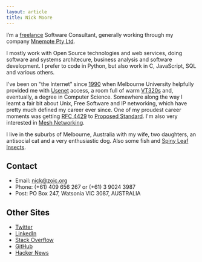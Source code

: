 ```yaml
---
layout: article
title: Nick Moore
---
```


I’m a [freelance](https://en.wikipedia.org/wiki/Freelancer#Etymology)
Software Consultant, generally working through my company 
[Mnemote Pty Ltd](https://mnemote.com/).

I mostly work with Open Source technologies and
web services, doing software and systems architecure, business analysis and
software development. 
I prefer to code in Python, but also work in C, JavaScript, SQL and various others.

I've been on "the Internet" since
[1990](http://en.wikipedia.org/wiki/Flood_%28They_Might_Be_Giants_album%29)
when Melbourne University helpfully provided me with
[Usenet](https://en.wikipedia.org/wiki/Usenet) access, a room full of warm
[VT320s](http://vt100.net/docs/vt320-uu/chapter2.html) and, eventually,
a degree in Computer Science. Somewhere along the way I learnt a fair
bit about Unix, Free Software and IP networking, which have pretty much
defined my career ever since. One of my proudest career moments was
getting [RFC 4429](http://tools.ietf.org/html/rfc4429) to [Proposed
Standard](http://en.wikipedia.org/wiki/Internet_Standard#Proposed_Standard).
I'm also very interested in [Mesh Networking](http://mesh.zoic.org/).

I live in the suburbs of Melbourne, Australia with my wife, two
daughters, an antisocial cat and a very enthusiastic dog. Also some fish and 
[Spiny Leaf Insects](https://australianmuseum.net.au/care-of-stick-insects).

Contact
-------

-   Email: <nick@zoic.org>
-   Phone: (+61) 409 656 267 or (+61) 3 9024 3987
-   Post: PO Box 247, Watsonia VIC 3087, AUSTRALIA

Other Sites
-----------

-   [Twitter](https://twitter.com/nickzoic/)
-   [LinkedIn](http://www.linkedin.com/in/nickzoic)
-   [Stack Overflow](http://stackoverflow.com/users/90927/nickzoic)
-   [GitHub](http://github.com/nickzoic)
-   [Hacker News](http://news.ycombinator.com/threads?id=nickzoic)
